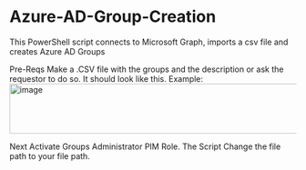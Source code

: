 # Azure-AD-Group-Creation
This PowerShell script connects to Microsoft Graph, imports a csv file and creates Azure AD Groups

Pre-Reqs
Make a .CSV file with the groups and the description or ask the requestor to do so. It should look like this.
Example: <img width="676" height="88" alt="image" src="https://github.com/user-attachments/assets/fe05f809-ee3e-4975-8c1b-45379ad294b1" />

Next Activate Groups Administrator PIM Role.
The Script
Change the file path to your file path.
